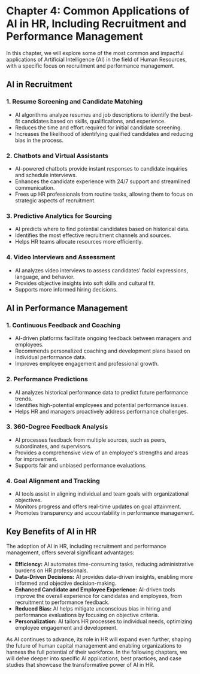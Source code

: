 Chapter 4: Common Applications of AI in HR, Including Recruitment and Performance Management
============================================================================================

In this chapter, we will explore some of the most common and impactful applications of Artificial Intelligence (AI) in the field of Human Resources, with a specific focus on recruitment and performance management.

AI in Recruitment
-----------------

### 1. **Resume Screening and Candidate Matching**

* AI algorithms analyze resumes and job descriptions to identify the best-fit candidates based on skills, qualifications, and experience.
* Reduces the time and effort required for initial candidate screening.
* Increases the likelihood of identifying qualified candidates and reducing bias in the process.

### 2. **Chatbots and Virtual Assistants**

* AI-powered chatbots provide instant responses to candidate inquiries and schedule interviews.
* Enhances the candidate experience with 24/7 support and streamlined communication.
* Frees up HR professionals from routine tasks, allowing them to focus on strategic aspects of recruitment.

### 3. **Predictive Analytics for Sourcing**

* AI predicts where to find potential candidates based on historical data.
* Identifies the most effective recruitment channels and sources.
* Helps HR teams allocate resources more efficiently.

### 4. **Video Interviews and Assessment**

* AI analyzes video interviews to assess candidates' facial expressions, language, and behavior.
* Provides objective insights into soft skills and cultural fit.
* Supports more informed hiring decisions.

AI in Performance Management
----------------------------

### 1. **Continuous Feedback and Coaching**

* AI-driven platforms facilitate ongoing feedback between managers and employees.
* Recommends personalized coaching and development plans based on individual performance data.
* Improves employee engagement and professional growth.

### 2. **Performance Predictions**

* AI analyzes historical performance data to predict future performance trends.
* Identifies high-potential employees and potential performance issues.
* Helps HR and managers proactively address performance challenges.

### 3. **360-Degree Feedback Analysis**

* AI processes feedback from multiple sources, such as peers, subordinates, and supervisors.
* Provides a comprehensive view of an employee's strengths and areas for improvement.
* Supports fair and unbiased performance evaluations.

### 4. **Goal Alignment and Tracking**

* AI tools assist in aligning individual and team goals with organizational objectives.
* Monitors progress and offers real-time updates on goal attainment.
* Promotes transparency and accountability in performance management.

Key Benefits of AI in HR
------------------------

The adoption of AI in HR, including recruitment and performance management, offers several significant advantages:

* **Efficiency:** AI automates time-consuming tasks, reducing administrative burdens on HR professionals.
* **Data-Driven Decisions:** AI provides data-driven insights, enabling more informed and objective decision-making.
* **Enhanced Candidate and Employee Experience:** AI-driven tools improve the overall experience for candidates and employees, from recruitment to performance feedback.
* **Reduced Bias:** AI helps mitigate unconscious bias in hiring and performance evaluations by focusing on objective criteria.
* **Personalization:** AI tailors HR processes to individual needs, optimizing employee engagement and development.

As AI continues to advance, its role in HR will expand even further, shaping the future of human capital management and enabling organizations to harness the full potential of their workforce. In the following chapters, we will delve deeper into specific AI applications, best practices, and case studies that showcase the transformative power of AI in HR.
